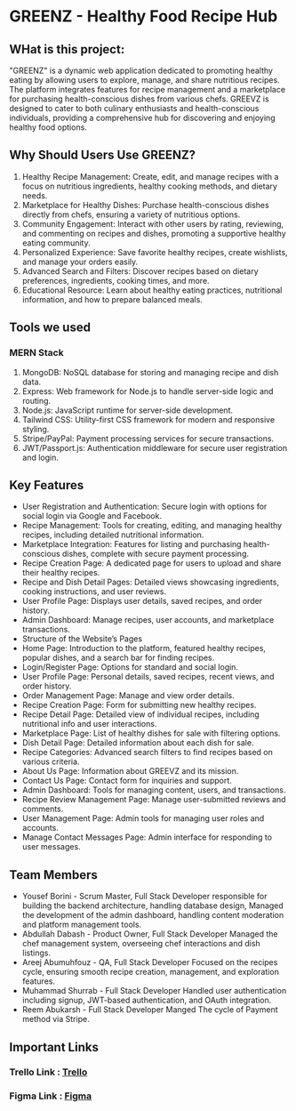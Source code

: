 # GREENZ - Healthy Food Recipe Hub

## WHat is this project:
"GREENZ" is a dynamic web application dedicated to promoting healthy eating by allowing users to explore, manage, and share nutritious recipes. The platform integrates features for recipe management and a marketplace for purchasing health-conscious dishes from various chefs. GREEVZ is designed to cater to both culinary enthusiasts and health-conscious individuals, providing a comprehensive hub for discovering and enjoying healthy food options.

## Why Should Users Use GREENZ?
1. Healthy Recipe Management: Create, edit, and manage recipes with a focus on nutritious ingredients, healthy cooking methods, and dietary 
   needs.
2. Marketplace for Healthy Dishes: Purchase health-conscious dishes directly from chefs, ensuring a variety of nutritious options.
3. Community Engagement: Interact with other users by rating, reviewing, and commenting on recipes and dishes, promoting a supportive 
   healthy eating community.
4. Personalized Experience: Save favorite healthy recipes, create wishlists, and manage your orders easily.
5. Advanced Search and Filters: Discover recipes based on dietary preferences, ingredients, cooking times, and more.
6. Educational Resource: Learn about healthy eating practices, nutritional information, and how to prepare balanced meals.

## Tools we used
### MERN Stack
1. MongoDB: NoSQL database for storing and managing recipe and dish data.
2. Express: Web framework for Node.js to handle server-side logic and routing.
3. Node.js: JavaScript runtime for server-side development.
4. Tailwind CSS: Utility-first CSS framework for modern and responsive styling.
5. Stripe/PayPal: Payment processing services for secure transactions.
6. JWT/Passport.js: Authentication middleware for secure user registration and login.

## Key Features
- User Registration and Authentication: Secure login with options for social login via Google and Facebook.
- Recipe Management: Tools for creating, editing, and managing healthy recipes, including detailed nutritional information.
- Marketplace Integration: Features for listing and purchasing health-conscious dishes, complete with secure payment processing.
- Recipe Creation Page: A dedicated page for users to upload and share their healthy recipes.
- Recipe and Dish Detail Pages: Detailed views showcasing ingredients, cooking instructions, and user reviews.
- User Profile Page: Displays user details, saved recipes, and order history.
- Admin Dashboard: Manage recipes, user accounts, and marketplace transactions.
- Structure of the Website’s Pages
- Home Page: Introduction to the platform, featured healthy recipes, popular dishes, and a search bar for finding recipes.
- Login/Register Page: Options for standard and social login.
- User Profile Page: Personal details, saved recipes, recent views, and order history.
- Order Management Page: Manage and view order details.
- Recipe Creation Page: Form for submitting new healthy recipes.
- Recipe Detail Page: Detailed view of individual recipes, including nutritional info and user interactions.
- Marketplace Page: List of healthy dishes for sale with filtering options.
- Dish Detail Page: Detailed information about each dish for sale.
- Recipe Categories: Advanced search filters to find recipes based on various criteria.
- About Us Page: Information about GREEVZ and its mission.
- Contact Us Page: Contact form for inquiries and support.
- Admin Dashboard: Tools for managing content, users, and transactions.
- Recipe Review Management Page: Manage user-submitted reviews and comments.
- User Management Page: Admin tools for managing user roles and accounts.
- Manage Contact Messages Page: Admin interface for responding to user messages.

## Team Members
- Yousef Borini - Scrum Master, Full Stack Developer
  responsible for building the backend architecture, handling database design, Managed the development of the admin dashboard, handling content moderation and platform management tools.
- Abdullah Dabash - Product Owner, Full Stack Developer
  Managed the chef management system, overseeing chef interactions and dish listings.
- Areej Abumuhfouz - QA, Full Stack Developer
  Focused on the recipes cycle, ensuring smooth recipe creation, management, and exploration features.
- Muhammad Shurrab - Full Stack Developer
  Handled user authentication including signup, JWT-based authentication, and OAuth integration.
- Reem Abukarsh - Full Stack Developer
  Manged The cycle of Payment method via Stripe.

## Important Links
### Trello Link : [Trello](https://trello.com/b/Sp2khbPZ/recipes-project)
### Figma Link : [Figma](https://www.figma.com/design/wtUAEV9buWv5fo1sMYG3Gj/Untitled?node-id=0-1&node-type=CANVAS&t=LjcuB83fYOrMFURK-0)

